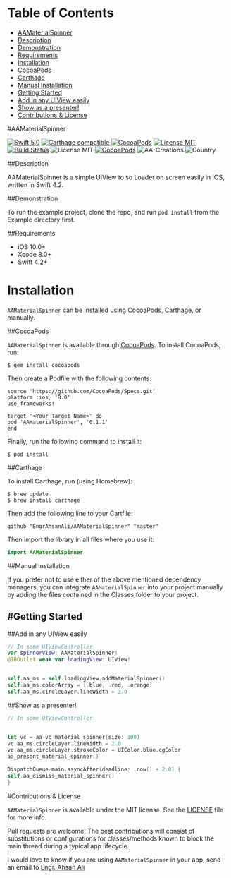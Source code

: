# Table of Contents

- [AAMaterialSpinner](#section-id-4)
- [Description](#section-id-10)
- [Demonstration](#section-id-16)
- [Requirements](#section-id-26)
- [Installation](#section-id-32)
- [CocoaPods](#section-id-37)
- [Carthage](#section-id-63)
- [Manual Installation](#section-id-82)
- [Getting Started](#section-id-87)
- [Add in any UIView easily](#section-id-90)
- [Show as a presenter!](#section-id-104)
- [Contributions & License](#section-id-156)


<div id='section-id-4'/>

#AAMaterialSpinner


[![Swift 5.0](https://img.shields.io/badge/Swift-4.2-orange.svg?style=flat)](https://developer.apple.com/swift/) [![Carthage compatible](https://img.shields.io/badge/Carthage-compatible-4BC51D.svg?style=flat)](https://github.com/Carthage/Carthage) [![CocoaPods](https://img.shields.io/cocoapods/v/AAMaterialSpinner.svg)](http://cocoadocs.org/docsets/AAMaterialSpinner) [![License MIT](https://img.shields.io/badge/License-MIT-blue.svg?style=flat)](https://github.com/Carthage/Carthage) [![Build Status](https://travis-ci.org/EngrAhsanAli/AAMaterialSpinner.svg?branch=master)](https://travis-ci.org/EngrAhsanAli/AAMaterialSpinner) 
![License MIT](https://img.shields.io/github/license/mashape/apistatus.svg) [![CocoaPods](https://img.shields.io/cocoapods/p/AAMaterialSpinner.svg)]()
![AA-Creations](https://img.shields.io/badge/AA-Creations-green.svg)
![Country](https://img.shields.io/badge/Made%20with%20%E2%9D%A4-pakistan-green.svg)


<div id='section-id-10'/>

##Description


AAMaterialSpinner is a simple UIView to so Loader on screen easily in iOS, written in Swift 4.2.


<div id='section-id-16'/>

##Demonstration


To run the example project, clone the repo, and run `pod install` from the Example directory first.


<div id='section-id-26'/>

##Requirements

- iOS 10.0+
- Xcode 8.0+
- Swift 4.2+

<div id='section-id-32'/>

# Installation

`AAMaterialSpinner` can be installed using CocoaPods, Carthage, or manually.


<div id='section-id-37'/>

##CocoaPods

`AAMaterialSpinner` is available through [CocoaPods](http://cocoapods.org). To install CocoaPods, run:

`$ gem install cocoapods`

Then create a Podfile with the following contents:

```
source 'https://github.com/CocoaPods/Specs.git'
platform :ios, '8.0'
use_frameworks!

target '<Your Target Name>' do
pod 'AAMaterialSpinner', '0.1.1'
end

```

Finally, run the following command to install it:
```
$ pod install
```



<div id='section-id-63'/>

##Carthage

To install Carthage, run (using Homebrew):
```
$ brew update
$ brew install carthage
```
Then add the following line to your Cartfile:

```
github "EngrAhsanAli/AAMaterialSpinner" "master"
```

Then import the library in all files where you use it:
```swift
import AAMaterialSpinner
```


<div id='section-id-82'/>

##Manual Installation

If you prefer not to use either of the above mentioned dependency managers, you can integrate `AAMaterialSpinner` into your project manually by adding the files contained in the Classes folder to your project.


<div id='section-id-87'/>

#Getting Started
----------

<div id='section-id-90'/>

##Add in any UIView easily

```swift
// In some UIViewController
var spinnerView: AAMaterialSpinner!
@IBOutlet weak var loadingView: UIView!


self.aa_ms = self.loadingView.addMaterialSpinner()
self.aa_ms.colorArray = [.blue, .red, .orange]
self.aa_ms.circleLayer.lineWidth = 3.0
```

<div id='section-id-104'/>

##Show as a presenter!


```swift
// In some UIViewController


let vc = aa_vc_material_spinner(size: 100)
vc.aa_ms.circleLayer.lineWidth = 2.0
vc.aa_ms.circleLayer.strokeColor = UIColor.blue.cgColor
aa_present_material_spinner()

DispatchQueue.main.asyncAfter(deadline: .now() + 2.0) {
self.aa_dismiss_material_spinner()
}

```

<div id='section-id-156'/>

#Contributions & License

`AAMaterialSpinner` is available under the MIT license. See the [LICENSE](./LICENSE) file for more info.

Pull requests are welcome! The best contributions will consist of substitutions or configurations for classes/methods known to block the main thread during a typical app lifecycle.

I would love to know if you are using `AAMaterialSpinner` in your app, send an email to [Engr. Ahsan Ali](mailto:hafiz.m.ahsan.ali@gmail.com)
